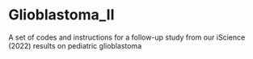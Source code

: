# Glioblastoma_II
A set of codes and instructions for a follow-up study from our iScience (2022) results on pediatric glioblastoma
